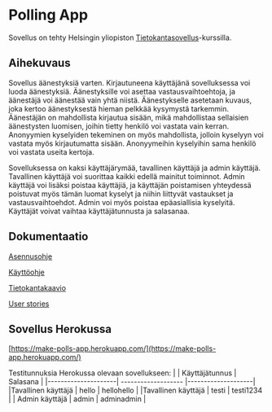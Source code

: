 # Polling App

Sovellus on tehty Helsingin yliopiston [Tietokantasovellus](https://materiaalit.github.io/tsoha-20/)-kurssilla.

## Aihekuvaus

Sovellus äänestyksiä varten. Kirjautuneena käyttäjänä sovelluksessa voi luoda äänestyksiä. Äänestyksille 
voi asettaa vastausvaihtoehtoja, ja äänestäjä voi äänestää vain yhtä niistä. 
Äänestykselle asetetaan kuvaus, joka kertoo äänestyksestä hieman pelkkää kysymystä tarkemmin. Äänestäjän 
on mahdollista kirjautua sisään, mikä mahdollistaa sellaisien äänestysten 
luomisen, joihin tietty henkilö voi vastata vain kerran. Anonyymien kyselyiden tekeminen on myös mahdollista, jolloin kyselyyn voi vastata myös kirjautumatta sisään. Anonyymeihin kyselyihin sama henkilö voi vastata useita kertoja.

Sovelluksessa on kaksi käyttäjärymää, tavallinen käyttäjä ja admin käyttäjä. Tavallinen käyttäjä voi suorittaa kaikki edellä mainitut toiminnot. Admin käyttäjä voi lisäksi poistaa käyttäjiä, ja käyttäjän poistamisen yhteydessä poistuvat myös tämän luomat kyselyt ja niihin liittyvät vastaukset ja vastausvaihtoehdot. Admin voi myös poistaa epäasiallisia kyselyitä. Käyttäjät voivat vaihtaa käyttäjätunnusta ja salasanaa.

## Dokumentaatio

[Asennusohje](/documentation/asennusohje.md)

[Käyttöohje](/documentation/kayttoohje.md)

[Tietokantakaavio](/documentation/Dbdiagram.png)

[User stories](/documentation/UserStories.md)

## Sovellus Herokussa

[https://make-polls-app.herokuapp.com/](https://make-polls-app.herokuapp.com/)

Testitunnuksia Herokussa olevaan sovellukseen:
|                     | Käyttäjätunnus      | Salasana           |
|---------------------| ------------------- |--------------------| 
|Tavallinen käyttäjä  | hello               | hellohello         |
|Tavallinen käyttäjä  | testi               | testi1234          |
| Admin käyttäjä      | admin               | adminadmin         |

